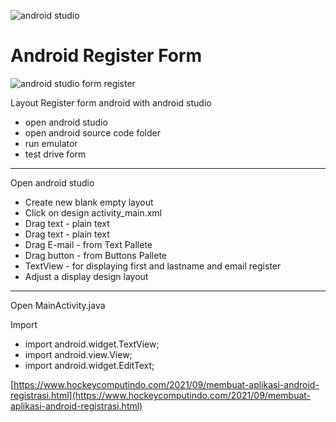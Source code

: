 
![android studio ](https://1.bp.blogspot.com/-M-SXFt_8PEY/YTXcyySUSJI/AAAAAAAAQ9c/pPSxpZWiUjskky_6CtI25nntZBeRnQXXwCLcBGAsYHQ/s634/android%2Bnew%255D.png)

# Android Register Form

![android studio form register](https://1.bp.blogspot.com/-GysveaLgEqA/YTXcy4MTRuI/AAAAAAAAQ9g/_UmlDK7BnWUDDZrkEzEiu5toZtwpKvjnwCLcBGAsYHQ/s671/lionelsmesi.png)

Layout Register form android with android studio
+ open android studio
+ open android source code folder
+ run emulator
+ test drive form

------------------------------
Open android studio
- Create new blank empty layout
- Click on design activity_main.xml
- Drag text - plain text
- Drag text - plain text
- Drag E-mail - from  Text Pallete
- Drag button - from Buttons Pallete
- TextView - for displaying first and lastname and email register
- Adjust a display design layout

-----------------------------
Open MainActivity.java

Import 
- import android.widget.TextView;
- import android.view.View;
- import android.widget.EditText;

[https://www.hockeycomputindo.com/2021/09/membuat-aplikasi-android-registrasi.html](https://www.hockeycomputindo.com/2021/09/membuat-aplikasi-android-registrasi.html)
